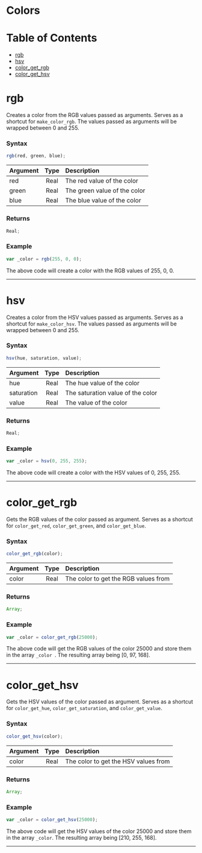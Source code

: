 # Colors

# Table of Contents

- [rgb](#rgb)
- [hsv](#hsv)
- [color_get_rgb](#color_get_rgb)
- [color_get_hsv](#color_get_hsv)

# rgb

Creates a color from the RGB values passed as arguments. Serves as a shortcut for `make_color_rgb`. The values passed as arguments will be wrapped between 0 and 255.

### Syntax

```js
rgb(red, green, blue);
```

| Argument | Type | Description                  |
| :------- | :--: | :--------------------------- |
| red      | Real | The red value of the color   |
| green    | Real | The green value of the color |
| blue     | Real | The blue value of the color  |

### Returns

```js
Real;
```

### Example

```js
var _color = rgb(255, 0, 0);
```

The above code will create a color with the RGB values of 255, 0, 0.

---

# hsv

Creates a color from the HSV values passed as arguments. Serves as a shortcut for `make_color_hsv`. The values passed as arguments will be wrapped between 0 and 255.

### Syntax

```js
hsv(hue, saturation, value);
```

| Argument   | Type | Description                       |
| :--------- | :--: | :-------------------------------- |
| hue        | Real | The hue value of the color        |
| saturation | Real | The saturation value of the color |
| value      | Real | The value of the color            |

### Returns

```js
Real;
```

### Example

```js
var _color = hsv(0, 255, 255);
```

The above code will create a color with the HSV values of 0, 255, 255.

---

# color_get_rgb

Gets the RGB values of the color passed as argument. Serves as a shortcut for `color_get_red`, `color_get_green`, and `color_get_blue`.

### Syntax

```js
color_get_rgb(color);
```

| Argument | Type | Description                          |
| :------- | :--: | :----------------------------------- |
| color    | Real | The color to get the RGB values from |

### Returns

```js
Array;
```

### Example

```js
var _color = color_get_rgb(25000);
```

The above code will get the RGB values of the color 25000 and store them in the array `_color `. The resulting array being [0, 97, 168].

---

# color_get_hsv

Gets the HSV values of the color passed as argument. Serves as a shortcut for `color_get_hue`, `color_get_saturation`, and `color_get_value`.

### Syntax

```js
color_get_hsv(color);
```

| Argument | Type | Description                          |
| :------- | :--: | :----------------------------------- |
| color    | Real | The color to get the HSV values from |

### Returns

```js
Array;
```

### Example

```js
var _color = color_get_hsv(25000);
```

The above code will get the HSV values of the color 25000 and store them in the array `_color`. The resulting array being [210, 255, 168].

---
